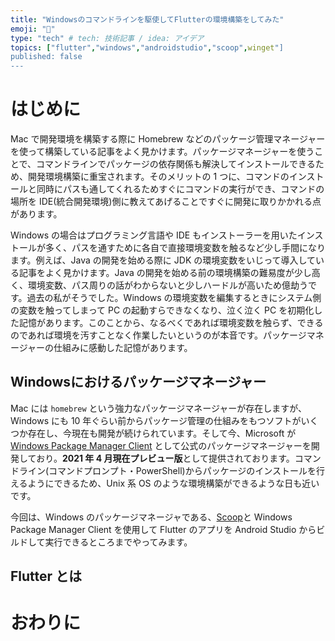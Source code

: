```yaml
---
title: "Windowsのコマンドラインを駆使してFlutterの環境構築をしてみた"
emoji: "🛫"
type: "tech" # tech: 技術記事 / idea: アイデア
topics: ["flutter","windows","androidstudio","scoop",winget"]
published: false
---
```


# はじめに

Mac で開発環境を構築する際に Homebrew などのパッケージ管理マネージャーを使って構築している記事をよく見かけます。パッケージマネージャーを使うことで、コマンドラインでパッケージの依存関係も解決してインストールできるため、開発環境構築に重宝されます。そのメリットの 1 つに、コマンドのインストールと同時にパスも通してくれるためすぐにコマンドの実行ができ、コマンドの場所を IDE(統合開発環境)側に教えてあげることですぐに開発に取りかかれる点があります。

Windows の場合はプログラミング言語や IDE もインストーラーを用いたインストールが多く、パスを通すために各自で直接環境変数を触るなど少し手間になります。例えば、Java の開発を始める際に JDK の環境変数をいじって導入している記事をよく見かけます。Java の開発を始める前の環境構築の難易度が少し高く、環境変数、パス周りの話がわからないと少しハードルが高いため億劫うです。過去の私がそうでした。Windows の環境変数を編集するときにシステム側の変数を触ってしまって PC の起動すらできなくなり、泣く泣く PC を初期化した記憶があります。このことから、なるべくであれば環境変数を触らず、できるのであれば環境を汚すことなく作業したいというのが本音です。パッケージマネージャーの仕組みに感動した記憶があります。

## Windowsにおけるパッケージマネージャー

Mac には `homebrew` という強力なパッケージマネージャーが存在しますが、Windows にも 10 年ぐらい前からパッケージ管理の仕組みをもつソフトがいくつか存在し、今現在も開発が続けられています。そして今、Microsoft が [Windows Package Manager Client](https://github.com/microsoft/winget-cli) として公式のパッケージマネージャーを開発しており。**2021 年 4 月現在プレビュー版**として提供されております。コマンドライン(コマンドプロンプト・PowerShell)からパッケージのインストールを行えるようにできるため、Unix 系 OS のような環境構築ができるような日も近いです。

今回は、Windows のパッケージマネージャである、[Scoop](https://scoop.sh/)と Windows Package Manager Client を使用して Flutter のアプリを Android Studio からビルドして実行できるところまでやってみます。
## Flutter とは


# おわりに